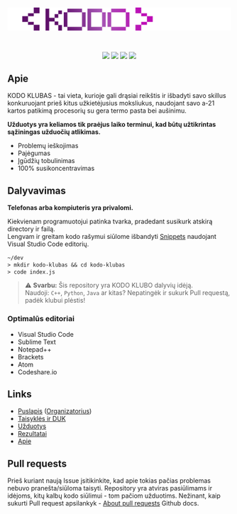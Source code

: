 <div align="center">
  <br/>
  <p>
    <img src="./images/kodo klubas.svg" />
  </p>
  <br/>
  <p>
    <a href="https://discord.gg/h32d3B4YZD"><img src="https://img.shields.io/discord/981246631246700654?color=5865F2&logo=discord&logoColor=white" /></a>
    <a href="#"><img src="https://img.shields.io/github/search/termissues/KODO-KLUBAS/KODO-KLUBAS?color=%23973eb5&label=Visitors" /></a>
    <a href="https://github.com/termissues/KODO-KLUBAS/issues"><img src="https://img.shields.io/github/issues/termissues/KODO-KLUBAS" /></a>
    <a href="#"><img src="https://img.shields.io/github/languages/count/termissues/KODO-KLUBAS" /></a>
  </p>
</div>

## Apie
KODO KLUBAS - tai vieta, kurioje gali drąsiai reikštis ir išbadyti savo skillus konkuruojant prieš kitus užkietėjusius moksliukus, naudojant savo a-21 kartos patikimą procesorių su gera termo pasta bei aušinimu.

**Užduotys yra keliamos tik praėjus laiko terminui, kad būtų užtikrintas sąžiningas užduočių atlikimas.**

- Problemų ieškojimas
- Pajėgumas
- Įgūdžių tobulinimas
- 100% susikoncentravimas

## Dalyvavimas

**Telefonas arba kompiuteris yra privalomi.**

Kiekvienam programuotojui patinka tvarka, pradedant susikurk atskirą directory ir failą.<br/>Lengvam ir greitam kodo rašymui siūlome išbandyti [Snippets](https://code.visualstudio.com/docs/editor/userdefinedsnippets) naudojant Visual Studio Code editorių.

```sh-session
~/dev
> mkdir kodo-klubas && cd kodo-klubas
> code index.js
```

> :warning: **Svarbu:**
> Šis repository yra KODO KLUBO dalyvių idėją.<br/>
> Naudoji: `C++`, `Python`, `Java` ar kitas? Nepatingėk ir sukurk Pull requestą, padėk klubui plėstis!


### Optimalūs editoriai

- Visual Studio Code
- Sublime Text
- Notepad++
- Brackets
- Atom
- Codeshare.io

## Links

- [Puslapis](https://kodoklubas.lt/) ([Organizatorius](https://teliacompany.wd3.myworkdayjobs.com/Telia_careers?Location_Country=8a0328effd25491fb8e6a08801f08e94)) 
- [Taisyklės ir DUK](https://kodoklubas.lt/duck-taisykles/)
- [Užduotys](https://kodoklubas.lt/uzduotys/)
- [Rezultatai](https://kodoklubas.lt/rezultatai/)
- [Apie](https://kodoklubas.lt/apie-kodo-kluba/)

## Pull requests

Prieš kuriant naują Issue įsitikinkite, kad apie tokias pačias problemas nebuvo pranešta/siūloma taisyti. Repository yra atviras pasiūlimams ir idėjoms, kitų kalbų kodo siūlimui - tom pačiom užduotims. Nežinant, kaip sukurti Pull request apsilankyk - [About pull requests](https://docs.github.com/en/pull-requests/collaborating-with-pull-requests/proposing-changes-to-your-work-with-pull-requests/about-pull-requests) Github docs.
